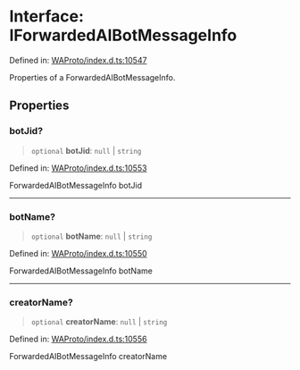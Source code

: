 # Interface: IForwardedAIBotMessageInfo

Defined in: [WAProto/index.d.ts:10547](https://github.com/Fokusdotid/Baileys/blob/3623833a320f5e60f370ef835f3de341453290f5/WAProto/index.d.ts#L10547)

Properties of a ForwardedAIBotMessageInfo.

## Properties

### botJid?

> `optional` **botJid**: `null` \| `string`

Defined in: [WAProto/index.d.ts:10553](https://github.com/Fokusdotid/Baileys/blob/3623833a320f5e60f370ef835f3de341453290f5/WAProto/index.d.ts#L10553)

ForwardedAIBotMessageInfo botJid

***

### botName?

> `optional` **botName**: `null` \| `string`

Defined in: [WAProto/index.d.ts:10550](https://github.com/Fokusdotid/Baileys/blob/3623833a320f5e60f370ef835f3de341453290f5/WAProto/index.d.ts#L10550)

ForwardedAIBotMessageInfo botName

***

### creatorName?

> `optional` **creatorName**: `null` \| `string`

Defined in: [WAProto/index.d.ts:10556](https://github.com/Fokusdotid/Baileys/blob/3623833a320f5e60f370ef835f3de341453290f5/WAProto/index.d.ts#L10556)

ForwardedAIBotMessageInfo creatorName
